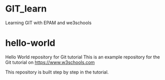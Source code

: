 # GIT_learn
Learning GIT with EPAM and we3schools

# hello-world
Hello World repository for Git tutorial
This is an example repository for the Git tutorial on https://www.w3schools.com

This repository is built step by step in the tutorial.
